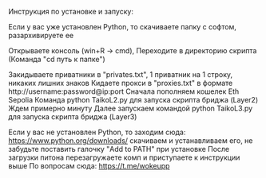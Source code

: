 Инструкция по установке и запуску:

Если у вас уже установлен Python, то скачиваете папку с софтом, разархивируете ее

Открываете консоль (win+R -> cmd),
Переходите в директорию скрипта (Команда "cd путь к папке")

Закидываете приватники в "privates.txt", 1 приватник на 1 строку, никаких лишних знаков
Кидаете прокси в "proxies.txt" в формате http://username:password@ip:port
Сначала пополняем кошелек Eth Sepolia
Команда python TaikoL2.py для запуска скрипта бриджа (Layer2)
Ждем примерно минуту
Далее запускаем командой python TaikoL3.py для запуска скрипта бриджа (Layer3)

Если у вас не установлен Python, то заходим сюда: https://www.python.org/downloads/ скачиваем и устанавливаем его, не забудьте поставить галочку "Add to PATH" при установке После загрузки питона перезагружаете комп и приступаете к инструкции выше
По вопросам сюда: https://t.me/wokeupp
